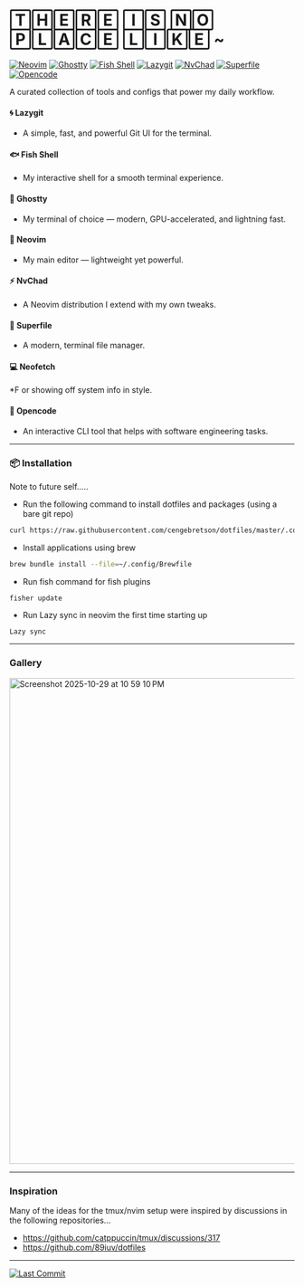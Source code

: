 # 🅃🄷🄴🅁🄴 🄸🅂 🄽🄾 🄿🄻🄰🄲🄴 🄻🄸🄺🄴 ~

[![Neovim](https://img.shields.io/badge/Neovim-57A143?style=for-the-badge&logo=neovim&logoColor=white)](https://neovim.io/) [![Ghostty](https://img.shields.io/badge/Ghostty-333333?style=for-the-badge&logo=windowsterminal&logoColor=white)](https://ghostty.org/) [![Fish Shell](https://img.shields.io/badge/Fish%20Shell-00A1D6?style=for-the-badge&logo=gnu-bash&logoColor=white)](https://fishshell.com/) [![Lazygit](https://img.shields.io/badge/Lazygit-FC6D26?style=for-the-badge&logo=git&logoColor=white)](https://github.com/jesseduffield/lazygit) [![NvChad](https://img.shields.io/badge/NvChad-000000?style=for-the-badge&logo=neovim&logoColor=white)](https://nvchad.com/) [![Superfile](https://img.shields.io/badge/Superfile-000000?style=for-the-badge&logo=github&logoColor=white)](https://github.com/yorukot/superfile) [![Opencode](https://img.shields.io/badge/Opencode-FF6B35?style=for-the-badge&logo=code&logoColor=white)](https://opencode.ai)

A curated collection of tools and configs that power my daily workflow.

#### 🌀 Lazygit

 * A simple, fast, and powerful Git UI for the terminal.

#### 🐟 Fish Shell

 * My interactive shell for a smooth terminal experience.

#### 👻 Ghostty

 * My terminal of choice — modern, GPU-accelerated, and lightning fast.

#### 📝 Neovim

 * My main editor — lightweight yet powerful.

#### ⚡ NvChad

 * A Neovim distribution I extend with my own tweaks.

#### 📂 Superfile

 * A modern, terminal file manager.

#### 💻 Neofetch

 *F or showing off system info in style.

#### 🤖 Opencode

 * An interactive CLI tool that helps with software engineering tasks.

---

### 📦 Installation

Note to future self.....

- Run the following command to install dotfiles and packages (using a bare git repo)

```bash
curl https://raw.githubusercontent.com/cengebretson/dotfiles/master/.config/setup.sh | bash
```

- Install applications using brew

```bash
brew bundle install --file=~/.config/Brewfile
```

- Run fish command for fish plugins

```bash
fisher update
```

- Run Lazy sync in neovim the first time starting up

```vim
Lazy sync
```

---

### Gallery

<img width="1258" height="859" alt="Screenshot 2025-10-29 at 10 59 10 PM" src="https://github.com/user-attachments/assets/2af07b3e-fe62-47bf-850e-533a8ae1ae53" />

---

### Inspiration

Many of the ideas for the tmux/nvim setup were inspired by discussions in the following repositories…
* https://github.com/catppuccin/tmux/discussions/317
* https://github.com/89iuv/dotfiles

---

[![Last Commit](https://img.shields.io/github/last-commit/cengebretson/dotfiles?style=for-the-badge&color=green)](https://github.com/cengebretson/dotfiles)
